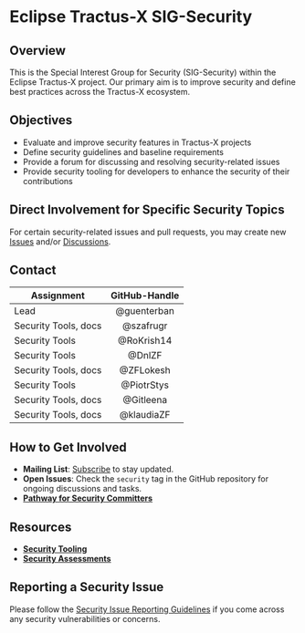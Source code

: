 # Eclipse Tractus-X SIG-Security

## Overview

This is the Special Interest Group for Security (SIG-Security) within the Eclipse Tractus-X project. Our primary aim is to improve security and define best practices across the Tractus-X ecosystem.

## Objectives

- Evaluate and improve security features in Tractus-X projects
- Define security guidelines and baseline requirements
- Provide a forum for discussing and resolving security-related issues
- Provide security tooling for developers to enhance the security of their contributions

## Direct Involvement for Specific Security Topics

For certain security-related issues and pull requests, you may create new [Issues](https://github.com/eclipse-tractusx/sig-security/issues) and/or [Discussions](https://github.com/eclipse-tractusx/sig-security/discussions).

## Contact

| Assignment    | GitHub-Handle        |
| ------------- |:-------------:|
| Lead | @guenterban |
| Security Tools, docs | @szafrugr |
| Security Tools | @RoKrish14      |
| Security Tools | @DnlZF      |
| Security Tools, docs | @ZFLokesh |
| Security Tools | @PiotrStys |
| Security Tools, docs | @Gitleena |
| Security Tools, docs | @klaudiaZF |

## How to Get Involved

- **Mailing List**: [Subscribe](https://accounts.eclipse.org/mailing-list/tractusx-dev) to stay updated.
- **Open Issues**: Check the `security` tag in the GitHub repository for ongoing discussions and tasks.
- [**Pathway for Security Committers**](https://github.com/eclipse-tractusx/sig-security/blob/main/security-committer-pathway.md)

## Resources

- [**Security Tooling**](https://github.com/eclipse-tractusx/sig-security/blob/main/security-tooling.md)
- [**Security Assessments**](https://github.com/eclipse-tractusx/sig-security/blob/main/security-assessment.md)

## Reporting a Security Issue

Please follow the [Security Issue Reporting Guidelines](https://eclipse-tractusx.github.io/docs/release/trg-7/trg-7-01#security-file) if you come across any security vulnerabilities or concerns.
